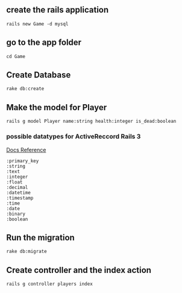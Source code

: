 ## create the rails application ##

	rails new Game -d mysql

## go to the app folder ##

	cd Game

## Create Database

	rake db:create

## Make the model for Player

	rails g model Player name:string health:integer is_dead:boolean

### possible datatypes for ActiveReccord Rails 3

[Docs Reference](http://guides.rubyonrails.org/migrations.html#supported-types
)
	
	:primary_key  
	:string	:text    :integer	:float	:decimal	:datetime          	:timestamp	:time              	:date	:binary            
	:boolean

## Run the migration

	rake db:migrate
	
## Create controller and the index action ##

	rails g controller players index
	
